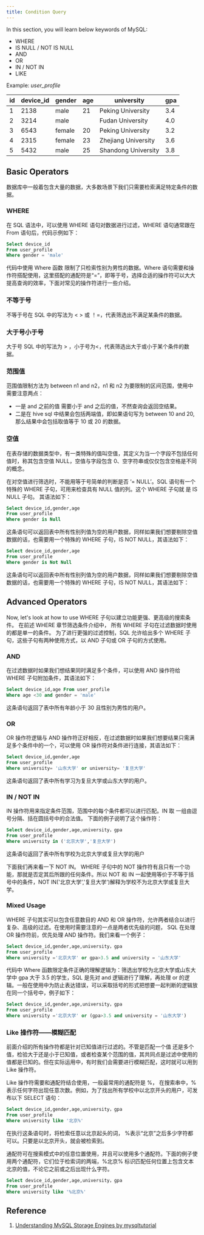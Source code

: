 ```yaml
---
title: Condition Query
---
```


In this section, you will learn below keywords of MySQL:

- WHERE
- IS NULL / NOT IS NULL
- AND
- OR
- IN / NOT IN
- LIKE

Example: _user_profile_

| id  | device_id | gender | age | university          | gpa |
| --- | --------- | ------ | --- | ------------------- | --- |
| 1   | 2138      | male   | 21  | Peking University   | 3.4 |
| 2   | 3214      | male   |     | Fudan University    | 4.0 |
| 3   | 6543      | female | 20  | Peking University   | 3.2 |
| 4   | 2315      | female | 23  | Zhejiang University | 3.6 |
| 5   | 5432      | male   | 25  | Shandong University | 3.8 |

## Basic Operators

数据库中一般着包含大量的数据，大多数场景下我们只需要检索满足特定条件的数据。

### WHERE

在 SQL 语法中，可以使用 WHERE 语句对数据进行过滤，WHERE 语句通常跟在 From 语句后，代码示例如下：

```sql
Select device_id
From user_profile
Where gender = 'male'
```

代码中使用 Where 函数 限制了只检索性别为男性的数据。Where 语句需要和操作符搭配使用，这里搭配的通配符是“=”，即等于号，选择合适的操作符可以大大提高查询的效率，下面对常见的操作符进行一些介绍。

### 不等于号

不等于号在 SQL 中的写法为 < > 或 ！=，代表筛选出不满足某条件的数据。

### 大于号小于号

大于号 SQL 中的写法为 > ，小于号为<，代表筛选出大于或小于某个条件的数据。

### 范围值

范围值限制方法为 between n1 and n2，n1 和 n2 为要限制的区间范围，使用中需要注意两点：

- 一是 and 之前的值 需要小于 and 之后的值，不然查询会返回空结果。
- 二是在 hive sql 中结果会包括两端值，即如果语句写为 between 10 and 20, 那么结果中会包括取值等于 10 或 20 的数据。

### 空值

在表存储的数据类型中，有一类特殊的值叫空值，其定义为当一个字段不包括任何值时，称其包含空值 NULL，空值与字段包含 0、空字符串或仅仅包含空格是不同的概念。

在对空值进行筛选时，不能用等于号简单的判断是否 ‘= NULL’。SQL 语句有一个特殊的 WHERE 子句，可用来检查具有 NULL 值的列。这个 WHERE 子句就 是 IS NULL 子句。 其语法如下：

```sql
Select device_id,gender,age
From user_profile
Where gender is Null
```

这条语句可以返回表中所有性别列值为空的用户数据，同样如果我们想要剔除空值数据的话，也需要用一个特殊的 WHERE 子句，IS NOT NULL，其语法如下：

```sql
Select device_id,gender,age
From user_profile
Where gender is Not Null
```

这条语句可以返回表中所有性别列值为空的用户数据，同样如果我们想要剔除空值数据的话，也需要用一个特殊的 WHERE 子句，IS NOT NULL，其语法如下：

## Advanced Operators

Now, let's look at how to use WHERE 子句以建立功能更强、更高级的搜索条件。 在前述 WHERE 章节筛选条件介绍中， 所有 WHERE 子句在过滤数据时使用的都是单一的条件。 为了进行更强的过滤控制，SQL 允许给出多个 WHERE 子句，这些子句有两种使用方式，以 AND 子句或 OR 子句的方式使用。

### AND

在过滤数据时如果我们想结果同时满足多个条件，可以使用 AND 操作符给 WHERE 子句附加条件，其语法如下：

```sql
Select device_id,age From user_profile
Where age <30 and gender = 'male'
```

这条语句返回了表中所有年龄小于 30 且性别为男性的用户。

### OR

OR 操作符逻辑与 AND 操作符正好相反，在过滤数据时如果我们想要结果只需满足多个条件中的一个，可以使用 OR 操作符对条件进行连接，其语法如下：

```sql
Select device_id,gender,age
From user_profile
Where university= '山东大学' or university= '复旦大学'
```

这条语句返回了表中所有学习为复旦大学或山东大学的用户。

### IN / NOT IN

IN 操作符用来指定条件范围，范围中的每个条件都可以进行匹配。IN 取 一组由逗号分隔、括在圆括号中的合法值。 下面的例子说明了这个操作符：

```sql
Select device_id,gender,age,university，gpa
From user_profile
Where university in ('北京大学','复旦大学')
```

这条语句返回了表中所有学校为北京大学或复旦大学的用户

下面我们再来看一下 NOT IN。 WHERE 子句中的 NOT 操作符有且只有一个功能，那就是否定其后所跟的任何条件。所以 NOT 和 IN 一起使用等价于不等于括号中的条件，NOT IN('北京大学','复旦大学')解释为学校不为北京大学或复旦大学。

### Mixed Usage

WHERE 子句其实可以包含任意数目的 AND 和 OR 操作符，允许两者结合以进行复杂、高级的过滤。在使用时需要注意的一点是两者优先级的问题， SQL 在处理 OR 操作符前，优先处理 AND 操作符。我们来看一个例子：

```sql
Select device_id,gender,age,university，gpa
From user_profile
Where university ='北京大学' or gpa>3.5 and university = '山东大学'
```

代码中 Where 函数限定条件正确的理解逻辑为：筛选出学校为北京大学或山东大学中 gpa 大于 3.5 的学生，SQL 是先对 and 逻辑进行了理解，再处理 or 的逻辑。一般在使用中为防止表达错误，可以采取括号的形式把想要一起判断的逻辑放在同一个括号中，例子如下：

```sql
Select device_id,gender,age,university，gpa
From user_profile
Where university ='北京大学' or (gpa>3.5 and university = '山东大学')
```

### Like 操作符——模糊匹配

前面介绍的所有操作符都是针对已知值进行过滤的。不管是匹配一个值 还是多个值，检验大于还是小于已知值，或者检查某个范围的值，其共同点是过滤中使用的值都是已知的。但在实际运用中，有时我们会需要进行模糊匹配，这时就可以用到 Like 操作符。

Like 操作符需要和通配符结合使用，一般最常用的通配符是 %， 在搜索串中，%表示任何字符出现任意次数。例如，为了找出所有学校中以北京开头的用户，可发布以下 SELECT 语句：

```sql
Select device_id,gender,age,university，gpa
From user_profile
Where university like '北京%'
```

在执行这条语句时，将检索任意以北京起头的词， %表示“北京”之后多少字符都可以。只要是以北京开头，就会被检索到。

通配符可在搜索模式中的任意位置使用，并且可以使用多个通配符。下面的例子使用两个通配符，它们位于检索词的两端，%北京% 标识匹配任何位置上包含文本 北京的值，不论它之前或之后出现什么字符。

```sql
Select device_id,gender,age,university，gpa
From user_profile
Where university like '%北京%'
```

## Reference

1. [Understanding MySQL Storage Engines by mysqltutorial](https://www.mysqltutorial.org/understand-mysql-table-types-innodb-myisam.aspx)
